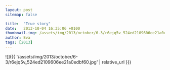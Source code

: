 ```yaml
---
layout: post
sitemap: false

title:  "True story"
date:   2013-10-04 16:35:06 +0100
thumbnail-img: /assets/img/2013/october/6-3/r6ejq5v_524ed2109606ee21a0edbf60.jpg
author: Eva
tags: [2013]
---
```




![]({{ '/assets/img/2013/october/6-3/r6ejq5v_524ed2109606ee21a0edbf60.jpg'  | relative_url }})


